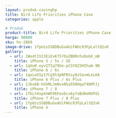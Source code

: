 ```yaml
---
layout: produk-casinghp
title: Bird Life Priorities iPhone Case
categories: apple

# Produk
product-title: Bird Life Priorities iPhone Case
harga: 90000
sku: hn-2869
image-drive: 1fpUzsSSBDBuGxAUiFWUc03FpLaltQ2vK
gallery:
  - url: 1Wx4tIV13EiEvK757OuZBDRn5vDobX_mB
    title: iPhone 5 / 5s / SE
  - url: 1qVw9_eyvITIq79Ue-pCSYOZ3HIhaA-9N
    title: iPhone 6 / 6s
  - url: 1qxLw5Sy17Cg5h3pNFRSsy8zSevmLeLKA
    title: iPhone 6 Plus / 6s Plus
  - url: 1Jkx6B-hGhMLJm0vxNSa558Hqaf4bMYJj
    title: iPhone 7 / 8
  - url: 1TkLY4xpXnWFD6FesDcx6yfoBd0eNVPdi
    title: iPhone 7 Plus / 8 Plus
  - url: 1fpUzsSSBDBuGxAUiFWUc03FpLaltQ2vK
    title: iPhone X
---
```

